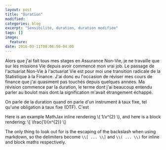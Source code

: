 ```yaml
---
layout: post
title: "Duration"
modified:
categories: blog
excerpt: "Sensibilité, duration, duration modifiée"
tags: []
image:
  feature:
date: 2016-03-11T08:08:50-04:00
---
```


Alors que j'ai fait tous mes stages en Assurance Non-Vie, je ne travaille que sur les missions Vie depuis avoir commencé mon vrai job. Le passage de l'actuariat Non-Vie à l'actuariat Vie est pour moi une transition radicale de la Statistique à la Finance. J'ai donc eu l'occasion de réviser mes cours de finance que j'ai quasiment pas touchés depuis quelques années. Ma révision commence par la duration, le terme dont j'ai beaucoup entendu parler au boulot mais dont la signification m'avait étrangement échappé.

On parle de la duration quand on parle d'un instrument à taux fixe, tel qu'une obligation à taux fixe (OTF). C'est 


Here is an example MathJax inline rendering \\( 1/x^{2} \\), and here is a block rendering: 
\\[ \frac{1}{n^{2}} \\]

The only thing to look out for is the escaping of the backslash when using markdown, so the delimiters become `\\[ ... \\]` and `\\( ... \\)` for inline and block maths respectively.
